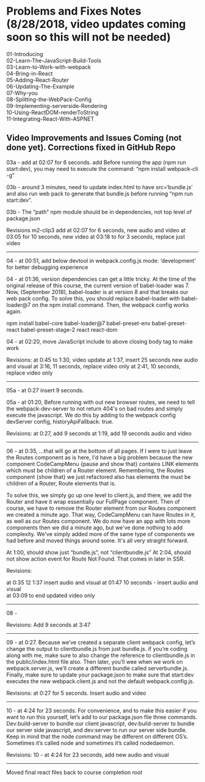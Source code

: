 # Problems and Fixes Notes (8/28/2018, video updates coming soon so this will not be needed)

01-Introducing  
02-Learn-The-JavaScript-Build-Tools  
03-Learn-to-Work-with-webpack  
04-Bring-in-React  
05-Adding-React-Router  
06-Updating-The-Example  
07-Why-you  
08-Splitting-the-WebPack-Config  
09-Implementing-serverside-Rendering  
10-Using-ReactDOM-renderToString  
11-Integrating-React-With-ASPNET 

## Video Improvements and Issues Coming (not done yet). Corrections fixed in GitHub Repo






03a - add at 02:07 for 6 seconds. add Before running the app (npm run start:dev), you may need to execute the command: “npm install webpack-cli -g”

03b - around 3 minutes, need to update index.html to have src=‘bundle.js’ and also run web pack to generate that bundle.js before running “npm run start:dev”.

03b -  The “path” npm module should be in dependencies, not top level of package.json

Revisions m2-clip3
  add at 02:07 for 6 seconds, new audio and video
  at 03:05 for 10 seconds, new video 
  at 03:18 to for 3 seconds, replace just video
  

---

04 - at 00:51, add below devtool in webpack.config.js mode: ‘development’ for better debugging experience

04 - at 01:36, version dependencies can get a little tricky.  At the time of the original release of this course, the current version of babel-loader was 7.  Now, (September 2018), babel-loader is at version 8 and that breaks our web pack config. To solve this, you should replace babel-loader with babel-loader@7 on the npm install command. Then, the webpack config works again.

npm install babel-core babel-loader@7 babel-preset-env babel-preset-react babel-preset-stage-2 react react-dom

04 - at 02:20, move JavaScript include to above closing body tag to make work

Revisions:
  at 0:45 to 1:30, video update
  at 1:37, insert 25 seconds new audio and visual
  at 3:16, 11 seconds, replace video only
  at 2:41, 10 seconds, replace video only
  

---

05a - at 0:27 insert 9 seconds.

05a - at 01:20, Before running with out new browser routes, we need to tell the webpack-dev-server to not return 404's on bad routes and simply execute the javascript.  We do this by adding to the webpack config devServer config, historyApiFallback: true.


Revisions:
  at 0:27, add 9 seconds
  at 1:19, add 19 seconds audio and video
  
---

06 - at 0:35, ...that will go at the bottom of all pages. <add/> If I were to just leave the Routes component as is here, I'd have a big problem because the new component CodeCampMenu {pause and show that}  contains LINK elements which must be children of a Router element.  Remembering, the Routes component {show that} we just refactored also has elements the must be children of a Router, Route elements that is.

  To solve this, we simply go up one level to client.js, and there, we add the Router and have it wrap essentially our FullPage component.  Then of course, we have to remove the Router element from our Routes component we created a minute ago.  That way, CodeCampMenu can have Routes in it, as well as our Routes component.  We do now have an app with lots more components then we did a minute ago, but we've done nothing to add complexity.  We've simply added more of the same type of components we had before and moved things around some. It's all very straight forward.

  At 1:00, should show just “bundle.js”, not “clientbundle.js”
  At 2:04, should not show action event for Route Not Found. That comes in later in SSR.
  
  
Revisions:
  
  at  0:35 12 1:37  insert audio and visual
  at 01:47 10 seconds - insert audio and visual  
  at 03:09 to end updated video only

---
08 -

Revisions:
  Add 9 seconds at 3:47 


---  


09 - at 0:27.  Because we’ve created a separate client webpack config, let’s change the output to clientbundle.js from just bundle.js.  if you’re coding along with me, make sure to also change the reference to clientbundle.js in the public/index.html file also.  Then later, you’ll wee when we work on webpack.server.js, we’ll create a different bundle called serverbundle.js.  Finally, make sure to update your package.json to make sure that start:dev executes the new webpack.client.js and not   the default webpack.config.js.

Revisions:
  at 0:27 for 5 seconds. Insert audio and video
  

---

 
10 - at 4:24 for 23 seconds.  For convenience, and to make this easier if you want to run this yourself, let’s add to our package.json file three commands.  Dev:build-server to bundle our client javascript, dev:build-server to bundle our server side javascript, and dev:server to run our server side bundle. Keep in mind that the node command may be different on different OS’s.  Sometimes it’s called node and sometimes it’s called nodedaemon.

Revisions:
  10 - at 4:24 for 23 seconds, add new audio and visual

---



Moved final react files back to course completion root


